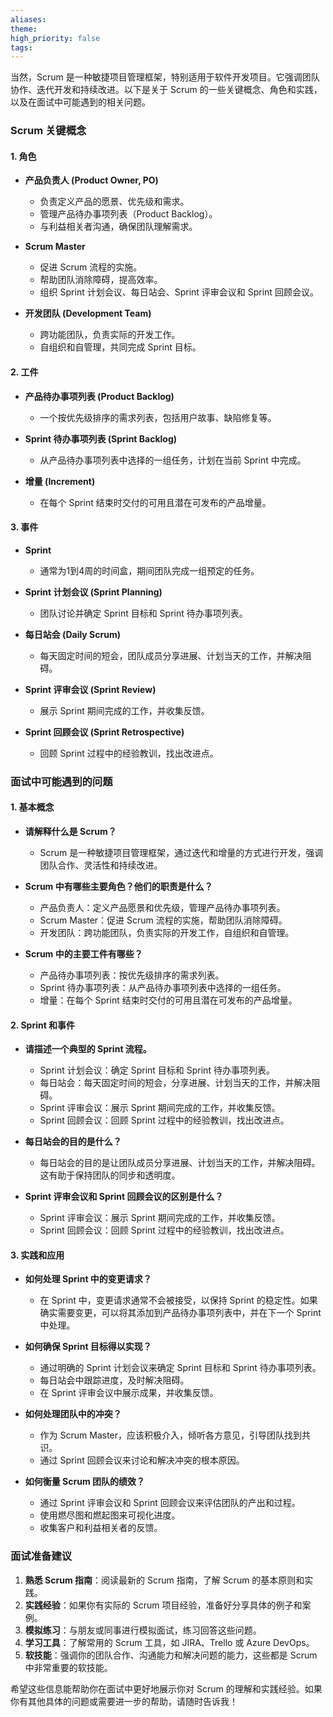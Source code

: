 ```yaml
---
aliases: 
theme: 
high_priority: false
tags:
---
```

当然，Scrum 是一种敏捷项目管理框架，特别适用于软件开发项目。它强调团队协作、迭代开发和持续改进。以下是关于 Scrum 的一些关键概念、角色和实践，以及在面试中可能遇到的相关问题。

### Scrum 关键概念

#### 1. **角色**
- **产品负责人 (Product Owner, PO)**
  - 负责定义产品的愿景、优先级和需求。
  - 管理产品待办事项列表（Product Backlog）。
  - 与利益相关者沟通，确保团队理解需求。

- **Scrum Master**
  - 促进 Scrum 流程的实施。
  - 帮助团队消除障碍，提高效率。
  - 组织 Sprint 计划会议、每日站会、Sprint 评审会议和 Sprint 回顾会议。

- **开发团队 (Development Team)**
  - 跨功能团队，负责实际的开发工作。
  - 自组织和自管理，共同完成 Sprint 目标。

#### 2. **工件**
- **产品待办事项列表 (Product Backlog)**
  - 一个按优先级排序的需求列表，包括用户故事、缺陷修复等。

- **Sprint 待办事项列表 (Sprint Backlog)**
  - 从产品待办事项列表中选择的一组任务，计划在当前 Sprint 中完成。

- **增量 (Increment)**
  - 在每个 Sprint 结束时交付的可用且潜在可发布的产品增量。

#### 3. **事件**
- **Sprint**
  - 通常为1到4周的时间盒，期间团队完成一组预定的任务。
  
- **Sprint 计划会议 (Sprint Planning)**
  - 团队讨论并确定 Sprint 目标和 Sprint 待办事项列表。

- **每日站会 (Daily Scrum)**
  - 每天固定时间的短会，团队成员分享进展、计划当天的工作，并解决阻碍。

- **Sprint 评审会议 (Sprint Review)**
  - 展示 Sprint 期间完成的工作，并收集反馈。

- **Sprint 回顾会议 (Sprint Retrospective)**
  - 回顾 Sprint 过程中的经验教训，找出改进点。

### 面试中可能遇到的问题

#### 1. **基本概念**
- **请解释什么是 Scrum？**
  - Scrum 是一种敏捷项目管理框架，通过迭代和增量的方式进行开发，强调团队合作、灵活性和持续改进。

- **Scrum 中有哪些主要角色？他们的职责是什么？**
  - 产品负责人：定义产品愿景和优先级，管理产品待办事项列表。
  - Scrum Master：促进 Scrum 流程的实施，帮助团队消除障碍。
  - 开发团队：跨功能团队，负责实际的开发工作，自组织和自管理。

- **Scrum 中的主要工件有哪些？**
  - 产品待办事项列表：按优先级排序的需求列表。
  - Sprint 待办事项列表：从产品待办事项列表中选择的一组任务。
  - 增量：在每个 Sprint 结束时交付的可用且潜在可发布的产品增量。

#### 2. **Sprint 和事件**
- **请描述一个典型的 Sprint 流程。**
  - Sprint 计划会议：确定 Sprint 目标和 Sprint 待办事项列表。
  - 每日站会：每天固定时间的短会，分享进展、计划当天的工作，并解决阻碍。
  - Sprint 评审会议：展示 Sprint 期间完成的工作，并收集反馈。
  - Sprint 回顾会议：回顾 Sprint 过程中的经验教训，找出改进点。

- **每日站会的目的是什么？**
  - 每日站会的目的是让团队成员分享进展、计划当天的工作，并解决阻碍。这有助于保持团队的同步和透明度。

- **Sprint 评审会议和 Sprint 回顾会议的区别是什么？**
  - Sprint 评审会议：展示 Sprint 期间完成的工作，并收集反馈。
  - Sprint 回顾会议：回顾 Sprint 过程中的经验教训，找出改进点。

#### 3. **实践和应用**
- **如何处理 Sprint 中的变更请求？**
  - 在 Sprint 中，变更请求通常不会被接受，以保持 Sprint 的稳定性。如果确实需要变更，可以将其添加到产品待办事项列表中，并在下一个 Sprint 中处理。

- **如何确保 Sprint 目标得以实现？**
  - 通过明确的 Sprint 计划会议来确定 Sprint 目标和 Sprint 待办事项列表。
  - 每日站会中跟踪进度，及时解决阻碍。
  - 在 Sprint 评审会议中展示成果，并收集反馈。

- **如何处理团队中的冲突？**
  - 作为 Scrum Master，应该积极介入，倾听各方意见，引导团队找到共识。
  - 通过 Sprint 回顾会议来讨论和解决冲突的根本原因。

- **如何衡量 Scrum 团队的绩效？**
  - 通过 Sprint 评审会议和 Sprint 回顾会议来评估团队的产出和过程。
  - 使用燃尽图和燃起图来可视化进度。
  - 收集客户和利益相关者的反馈。

### 面试准备建议

1. **熟悉 Scrum 指南**：阅读最新的 Scrum 指南，了解 Scrum 的基本原则和实践。
2. **实践经验**：如果你有实际的 Scrum 项目经验，准备好分享具体的例子和案例。
3. **模拟练习**：与朋友或同事进行模拟面试，练习回答这些问题。
4. **学习工具**：了解常用的 Scrum 工具，如 JIRA、Trello 或 Azure DevOps。
5. **软技能**：强调你的团队合作、沟通能力和解决问题的能力，这些都是 Scrum 中非常重要的软技能。

希望这些信息能帮助你在面试中更好地展示你对 Scrum 的理解和实践经验。如果你有其他具体的问题或需要进一步的帮助，请随时告诉我！